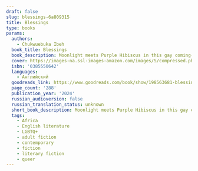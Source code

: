 ```yaml
---
draft: false
slug: blessings-6a809315
title: Blessings
type: books
params:
  authors:
    - Chukwuebuka Ibeh
  book_title: Blessings
  book_description: Moonlight meets Purple Hibiscus in this gay coming-of-age novel from an astonishing young talent, set in post-military Nigeria and culminating in the Same-Sex Marriage Prohibition Act of 2014.Obiefuna has always been the black sheep of his family—sensitive where his father, Anozie, is pragmatic, a dancer where his brother, Ekene, is a natural athlete. But when an intimate connection blossoms between Obiefuna and a boy from a nearby village, happiness is fleeting once his father catches them together and banishes him to boarding school.Obiefuna finds and hides who he truly is as he navigates his new school’s strict hierarchy and unpredictable violence. Back home, his mother Uzoamaka must contend with the absence of her beloved son, her husband’s cryptic reasons for sending him away, and the hard truths that they’ve all been hiding from. As Nigeria teeters on the brink of criminalizing same-sex relationships, Obiefuna’s life, or the life he wants to live, becomes even further out of a reach and more dangerous than ever before.Told from the alternating perspectives of Obiefuna and Uzoamaka, Blessings is an elegant and exquisitely moving story that asks how to live freely in a country that forbids one’s truest self, and the love that can flourish in spite of it all.
  cover: https://images-na.ssl-images-amazon.com/images/S/compressed.photo.goodreads.com/books/1696973052i/198563681.jpg
  isbn: '0385550642'
  languages:
    - Английский
  goodreads_link: https://www.goodreads.com/book/show/198563681-blessings
  page_count: '288'
  publication_year: '2024'
  russian_audioversion: false
  russian_translation_status: unknown
  short_book_description: Moonlight meets Purple Hibiscus in this gay coming-of-age novel from an astonishing young talent, set in post-military Nigeria and culminating in the Same-Sex Marriage Prohibition Act of...
  tags:
    - Africa
    - English literature
    - LGBTQ+
    - adult fiction
    - contemporary
    - fiction
    - literary fiction
    - queer
---
```


